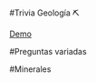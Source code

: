 #Trivia Geología ⛏️

[Demo](https://replit.com/@CHRISTIAN-PATR3/Test-sobre-Geologia)

#Preguntas variadas

#Minerales